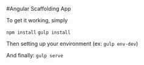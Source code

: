 #Angular Scaffolding App

To get it working, simply

`npm install`
`gulp install`

Then setting up your environment (ex: `gulp env-dev`)

And finally: `gulp serve`
